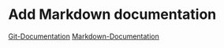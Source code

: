 # Add Markdown documentation
[Git-Documentation](https://git-scm.com/doc)
[Markdown-Documentation](https://guides.github.com/features/mastering-markdown)
 
